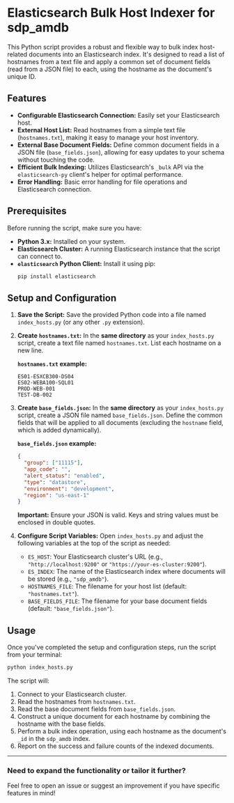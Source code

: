 # Elasticsearch Bulk Host Indexer for sdp_amdb

This Python script provides a robust and flexible way to bulk index host-related documents into an Elasticsearch index. It's designed to read a list of hostnames from a text file and apply a common set of document fields (read from a JSON file) to each, using the hostname as the document's unique ID.

## Features

* **Configurable Elasticsearch Connection:** Easily set your Elasticsearch host.
* **External Host List:** Read hostnames from a simple text file (`hostnames.txt`), making it easy to manage your host inventory.
* **External Base Document Fields:** Define common document fields in a JSON file (`base_fields.json`), allowing for easy updates to your schema without touching the code.
* **Efficient Bulk Indexing:** Utilizes Elasticsearch's `_bulk` API via the `elasticsearch-py` client's helper for optimal performance.
* **Error Handling:** Basic error handling for file operations and Elasticsearch connection.

## Prerequisites

Before running the script, make sure you have:

* **Python 3.x:** Installed on your system.
* **Elasticsearch Cluster:** A running Elasticsearch instance that the script can connect to.
* **`elasticsearch` Python Client:** Install it using pip:
    ```bash
    pip install elasticsearch
    ```

## Setup and Configuration

1.  **Save the Script:**
    Save the provided Python code into a file named `index_hosts.py` (or any other `.py` extension).

2.  **Create `hostnames.txt`:**
    In the **same directory** as your `index_hosts.py` script, create a text file named `hostnames.txt`.
    List each hostname on a new line.

    **`hostnames.txt` example:**
    ```
    ES01-ESXCB300-DS04
    ES02-WEBA100-SQL01
    PROD-WEB-001
    TEST-DB-002
    ```

3.  **Create `base_fields.json`:**
    In the **same directory** as your `index_hosts.py` script, create a JSON file named `base_fields.json`.
    Define the common fields that will be applied to all documents (excluding the `hostname` field, which is added dynamically).

    **`base_fields.json` example:**
    ```json
    {
      "group": ["11115"],
      "app_code": "",
      "alert_status": "enabled",
      "type": "datastore",
      "environment": "development",
      "region": "us-east-1"
    }
    ```
    **Important:** Ensure your JSON is valid. Keys and string values must be enclosed in double quotes.

4.  **Configure Script Variables:**
    Open `index_hosts.py` and adjust the following variables at the top of the script as needed:

    * `ES_HOST`: Your Elasticsearch cluster's URL (e.g., `"http://localhost:9200"` or `"https://your-es-cluster:9200"`).
    * `ES_INDEX`: The name of the Elasticsearch index where documents will be stored (e.g., `"sdp_amdb"`).
    * `HOSTNAMES_FILE`: The filename for your host list (default: `"hostnames.txt"`).
    * `BASE_FIELDS_FILE`: The filename for your base document fields (default: `"base_fields.json"`).

## Usage

Once you've completed the setup and configuration steps, run the script from your terminal:

```bash
python index_hosts.py
```

The script will:

1.  Connect to your Elasticsearch cluster.
2.  Read the hostnames from `hostnames.txt`.
3.  Read the base document fields from `base_fields.json`.
4.  Construct a unique document for each hostname by combining the hostname with the base fields.
5.  Perform a bulk index operation, using each hostname as the document's `_id` in the `sdp_amdb` index.
6.  Report on the success and failure counts of the indexed documents.

---

### Need to expand the functionality or tailor it further?

Feel free to open an issue or suggest an improvement if you have specific features in mind!
